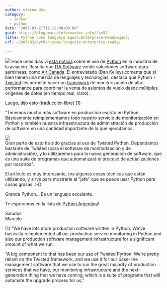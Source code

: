 ```yaml
---
author: mfernandez
category:
  - codear
  - python
date: "2007-03-21T12:12:00+00:00"
guid: https://blog.marcelofernandez.info/?p=52
title: Python como lenguaje &quot;Enterprise-Ready&quot;
url: /2007/03/python-como-lenguaje-enterprise-ready/

---
```

[![](http://4.bp.blogspot.com/_nDZ247g0qSM/RgEgoiHirwI/AAAAAAAAAE0/_LzR07qjV9c/s400/python-logo.gif)](http://www.python.org/) Hace unos días ví [esta noticia](http://www.eweek.com/article2/0,1895,2100638,00.asp) sobre el uso de [Python](http://www.python.org/) en la industria de la aviación. Resulta que [ITA Software](http://www.itasoftware.com/) vende soluciones software para aerolíneas, como [Air Canada](http://www.aircanada.com/). El entrevistado (Dan Kelley) comenta que si bien tienen una mezcla de lenguajes y tecnologías, destaca que Python + [Twisted](http://twistedmatrix.com/trac/) les permitió hacer un [framework](http://es.wikipedia.org/wiki/Framework) de monitorización de alta performance para coordinar la venta de asientos de vuelo desde múltiples orígenes de datos (en tiempo real, claro).

Luego, dijo esto (traducción libre) \[1\]:

"Tenemos mucho más software en producción escrito en Python. Básicamente reimplementamos todo nuestro servicio de monitorización en Python y también nuestra infraestructura de administración de producción de software en una cantidad importante de lo que ejecutamos.

 [![](http://2.bp.blogspot.com/_nDZ247g0qSM/RgEhwCHirxI/AAAAAAAAAE8/u1-LE_i_7Mk/s400/trac_banner.png)](http://twistedmatrix.com/trac/)   
Gran parte de esto ha sido gracias al uso de Twisted Python. Dependemos bastante de Twisted (para el software de monitorización y de administración), y lo utilizaremos para la nueva generación de software, que es una suite de programas que automatizará el proceso de actualizaciones por nosotros".

El artículo es muy interesante, tira algunas cosas técnicas que están utilizando, y sirve para mostrarle al "jefe" que se puede usar Python para cosas grosas. :-D

Grande Python... Es un lenguaje excelente.

Te esperamos en la lista de [Python Argentina](http://www.python.com.ar/moin/ListaDeCorreo)!

Saludos  
Marcelo

\[1\] "We have lots more production software written in Python. We've basically reimplemented all our production service monitoring in Python and also our production software management infrastructure for a significant amount of what we run.

"A big component to that has been our use of Twisted Python. We're pretty reliant on the Twisted framework, and we use it for our base-line management software that we use to run the great majority of production services that we have, our monitoring infrastructure and the next-generation thing that we have coming, which is a suite of programs that will automate the upgrade process for us,"
